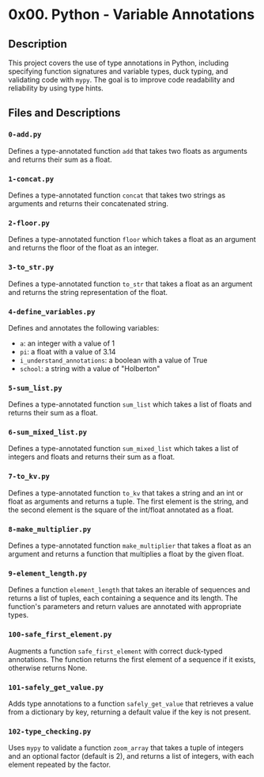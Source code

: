 # 0x00. Python - Variable Annotations

## Description
This project covers the use of type annotations in Python, including specifying function signatures and variable types, duck typing, and validating code with `mypy`. The goal is to improve code readability and reliability by using type hints.

## Files and Descriptions

### `0-add.py`
Defines a type-annotated function `add` that takes two floats as arguments and returns their sum as a float.

### `1-concat.py`
Defines a type-annotated function `concat` that takes two strings as arguments and returns their concatenated string.

### `2-floor.py`
Defines a type-annotated function `floor` which takes a float as an argument and returns the floor of the float as an integer.

### `3-to_str.py`
Defines a type-annotated function `to_str` that takes a float as an argument and returns the string representation of the float.

### `4-define_variables.py`
Defines and annotates the following variables:
- `a`: an integer with a value of 1
- `pi`: a float with a value of 3.14
- `i_understand_annotations`: a boolean with a value of True
- `school`: a string with a value of "Holberton"

### `5-sum_list.py`
Defines a type-annotated function `sum_list` which takes a list of floats and returns their sum as a float.

### `6-sum_mixed_list.py`
Defines a type-annotated function `sum_mixed_list` which takes a list of integers and floats and returns their sum as a float.

### `7-to_kv.py`
Defines a type-annotated function `to_kv` that takes a string and an int or float as arguments and returns a tuple. The first element is the string, and the second element is the square of the int/float annotated as a float.

### `8-make_multiplier.py`
Defines a type-annotated function `make_multiplier` that takes a float as an argument and returns a function that multiplies a float by the given float.

### `9-element_length.py`
Defines a function `element_length` that takes an iterable of sequences and returns a list of tuples, each containing a sequence and its length. The function's parameters and return values are annotated with appropriate types.

### `100-safe_first_element.py`
Augments a function `safe_first_element` with correct duck-typed annotations. The function returns the first element of a sequence if it exists, otherwise returns None.

### `101-safely_get_value.py`
Adds type annotations to a function `safely_get_value` that retrieves a value from a dictionary by key, returning a default value if the key is not present.

### `102-type_checking.py`
Uses `mypy` to validate a function `zoom_array` that takes a tuple of integers and an optional factor (default is 2), and returns a list of integers, with each element repeated by the factor.
